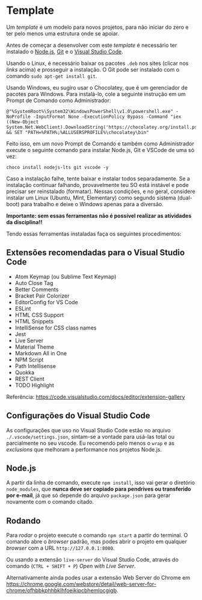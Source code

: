 # Template

Um _template_ é um modelo para novos projetos, para não iniciar do zero e ter pelo menos uma estrutura onde se apoiar.

Antes de começar a desenvolver com este _template_ é necessário ter instalado o [Node.js](https://nodejs.org/en/download/), [Git](https://git-scm.com/download/win)  e o [Visual Studio Code](https://code.visualstudio.com/).

Usando o Linux, é necessário baixar os pacotes `.deb` nos sites (clicar nos _links_ acima) e prosseguir a instalação. O Git pode ser instalado com o comando `sudo apt-get install git`.

Usando Windows, eu sugiro usar o Chocolatey, que é um gerenciador de pacotes para Windows. Para instalá-lo, cole a seguinte instrução em um Prompt de Comando como Administrador:

```plain
@"%SystemRoot%\System32\WindowsPowerShell\v1.0\powershell.exe" -NoProfile -InputFormat None -ExecutionPolicy Bypass -Command "iex ((New-Object System.Net.WebClient).DownloadString('https://chocolatey.org/install.ps1'))" && SET "PATH=%PATH%;%ALLUSERSPROFILE%\chocolatey\bin"
```

Feito isso, em um novo Prompt de Comando e também como Administrador execute o seguinte comando para instalar Node.js, Git e VSCode de uma só vez:

```plain
choco install nodejs-lts git vscode -y
```

Caso a instalação falhe, tente baixar e instalar todos separadamente. Se a instalação continuar falhando, provavelmente teu SO está instável e pode precisar ser reinstalado (formatar). Nessas condições, e no geral, considere instalar um Linux (Ubuntu, Mint, Elementary) como segundo sistema (dual-boot) para trabalho e deixe o Windows apenas para a diversão.

**Importante: sem essas ferramentas não é possível realizar as atividades da disciplina!!**

Tendo essas ferramentas instaladas faça os seguintes procedimentos:

## Extensões recomendadas para o Visual Studio Code

- Atom Keymap (ou Sublime Text Keymap)
- Auto Close Tag
- Better Comments
- Bracket Pair Colorizer
- EditorConfig for VS Code
- ESLint
- HTML CSS Support
- HTML Snippets
- IntelliSense for CSS class names
- Jest
- Live Server
- Material Theme
- Markdown All in One
- NPM Script
- Path Intellisense
- Quokka
- REST Client
- TODO Highlight

Referência: <https://code.visualstudio.com/docs/editor/extension-gallery>

## Configurações do Visual Studio Code

As configurações que uso no Visual Studio Code estão no arquivo `./.vscode/settings.json`, sintam-se a vontade para usá-las total ou parcialmente no seu vscode. Eu recomendo pelo menos o `wrap` e as _exclusions_ que melhoram a performance nos projetos Node.js.

## Node.js

A partir da linha de comando, execute `npm install`, isso vai gerar o diretório `node_modules`, que **nunca deve ser copiado para pendrives ou transferido por e-mail**, já que só depende do arquivo `package.json` para gerar novamente com o comando citado.

## Rodando

Para _rodar_ o projeto execute o comando `npm start` a partir do terminal. O comando abre o _browser_ padrão, mas podes abrir o projeto em qualquer _browser_ com a URL `http://127.0.0.1:8080`.

Ou usando a extensão `live-server` do Visual Studio Code, através do comando (`CTRL + SHIFT + P`) _Open with Live Server_.

Alternativamente ainda podes usar a extensão Web Server do Chrome em <https://chrome.google.com/webstore/detail/web-server-for-chrome/ofhbbkphhbklhfoeikjpcbhemlocgigb>.
